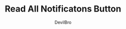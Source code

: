 ---
title: Read All Notificatons Button
author: DevilBro
description_markdown: >-
  Adds two options on your channel context menu.

    - You can open a popout, where you can change the local name and color for the selected channel.
    - You can set the selected channel back to its original state.
github: https://github.com/mwittrien/
download: https://github.com/mwittrien/BetterDiscordAddons/tree/master/Plugins/EditChannels
support: https://discord.gg/Z7PBux5
preview:
tags:
layout: product
---